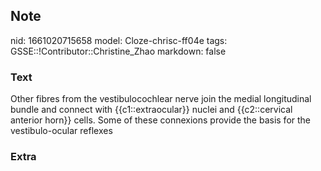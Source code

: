 ## Note
nid: 1661020715658
model: Cloze-chrisc-ff04e
tags: GSSE::!Contributor::Christine_Zhao
markdown: false

### Text
<div>
  <div>
    <div>
      <div>
        Other fibres from the vestibulocochlear nerve join the
        medial longitudinal bundle and connect with
        {{c1::extraocular}} nuclei and {{c2::cervical anterior
        horn}} cells. Some of these connexions provide the basis
        for the vestibulo-ocular reflexes
      </div>
    </div>
  </div>
</div>

### Extra


